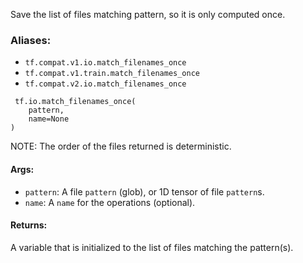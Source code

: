 
Save the list of files matching pattern, so it is only computed once.
### Aliases:
- `tf.compat.v1.io.match_filenames_once`
- `tf.compat.v1.train.match_filenames_once`
- `tf.compat.v2.io.match_filenames_once`

```
 tf.io.match_filenames_once(
    pattern,
    name=None
)
```

NOTE: The order of the files returned is deterministic.
#### Args:
- `pattern`: A file `pattern` (glob), or 1D tensor of file `pattern`s.
- `name`: A `name` for the operations (optional).
#### Returns:

A variable that is initialized to the list of files matching the pattern(s).
